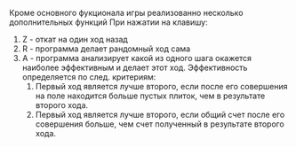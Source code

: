 Кроме основного фукционала игры реализованно несколько дополнительных функций
При нажатии на клавишу:
1) Z - откат на один ход назад
2) R - программа делает рандомный ход сама
3) A - программа анализирует какой из одного шага окажется наиболее эффективным и делает этот ход. Эффективность определяется по след. критериям: 
	1) Первый ход является лучше второго, если после его совершения на поле находится больше пустых плиток, чем в результате второго хода.
	2. Первый ход является лучше второго, если общий счет после его совершения больше, чем счет полученный в результате второго хода.
